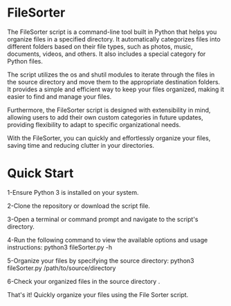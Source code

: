 # FileSorter

The FileSorter script is a command-line tool built in Python that helps you organize files in a specified directory. It automatically categorizes files into different folders based on their file types, such as photos, music, documents, videos, and others. It also includes a special category for Python files.

The script utilizes the os and shutil modules to iterate through the files in the source directory and move them to the appropriate destination folders. It provides a simple and efficient way to keep your files organized, making it easier to find and manage your files.

Furthermore, the FileSorter script is designed with extensibility in mind, allowing users to add their own custom categories in future updates, providing flexibility to adapt to specific organizational needs.

With the FileSorter, you can quickly and effortlessly organize your files, saving time and reducing clutter in your directories.
# Quick Start

1-Ensure Python 3 is installed on your system.

2-Clone the repository or download the script file.

3-Open a terminal or command prompt and navigate to the script's directory.

4-Run the following command to view the available options and usage instructions: python3 fileSorter.py -h

5-Organize your files by specifying the source directory: python3 fileSorter.py /path/to/source/directory

6-Check your organized files in the source directory .

That's it! Quickly organize your files using the File Sorter script.
